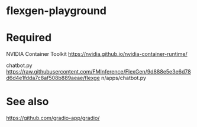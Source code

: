 # flexgen-playground

# Required
NVIDIA Container Toolkit
https://nvidia.github.io/nvidia-container-runtime/

chatbot.py
https://raw.githubusercontent.com/FMInference/FlexGen/9d888e5e3e6d78d6d4e1fdda7c8af508b889aeae/flexge
n/apps/chatbot.py

# See also
https://github.com/gradio-app/gradio/
